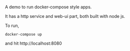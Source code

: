 A demo to run docker-compose style apps.

It has a http service and web-ui part, both built with node js.


To run,

    docker-compose up

and hit http://localhost:8080    
